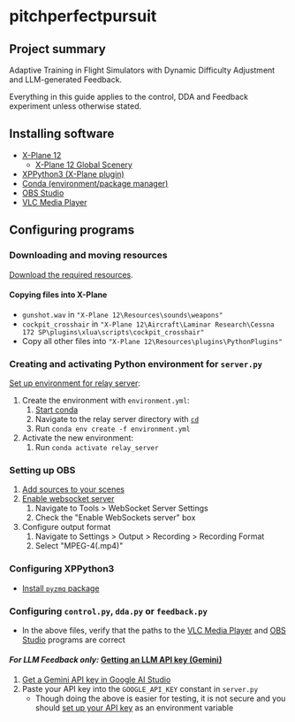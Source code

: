﻿# pitchperfectpursuit

## Project summary

Adaptive Training in Flight Simulators with Dynamic Difficulty Adjustment and LLM-generated Feedback.

Everything in this guide applies to the control, DDA and Feedback experiment unless otherwise stated.

## Installing software

- [X-Plane 12](https://store.steampowered.com/app/2014780/XPlane_12/)
	- [X-Plane 12 Global Scenery](https://store.steampowered.com/dlc/2014780/XPlane_12/)
- [XPPython3 (X-Plane plugin)](https://xppython3.readthedocs.io/en/latest/)
- [Conda (environment/package manager)](https://www.anaconda.com/docs/getting-started/miniconda/install "Installing Miniconda")
- [OBS Studio](https://obsproject.com/download)
- [VLC Media Player](https://www.videolan.org/vlc/index.html)

## Configuring programs

### Downloading and moving resources

[Download the required resources](https://docs.github.com/en/repositories/working-with-files/using-files/downloading-source-code-archives#downloading-source-code-archives-from-the-repository-view).

#### Copying files into X-Plane

- `gunshot.wav` in `"X-Plane 12\Resources\sounds\weapons"`
- `cockpit_crosshair` in `"X-Plane 12\Aircraft\Laminar Research\Cessna 172 SP\plugins\xlua\scripts\cockpit_crosshair"`
- Copy all other files into `"X-Plane 12\Resources\plugins\PythonPlugins"`

### Creating and activating Python environment for `server.py`

[Set up environment for relay server](https://docs.conda.io/projects/conda/en/latest/user-guide/tasks/manage-environments.html#creating-an-environment-from-an-environment-yml-file "creating environment from environment.yml file"):
1. Create the environment with `environment.yml`:
	1. [Start conda](https://docs.conda.io/projects/conda/en/stable/user-guide/getting-started.html#starting-conda)
	2. Navigate to the relay server directory with [`cd`](https://learn.microsoft.com/en-us/windows-server/administration/windows-commands/cd)
	3. Run `conda env create -f environment.yml`
2. Activate the new environment:
	1. Run `conda activate relay_server`

### Setting up OBS

1. [Add sources to your scenes](https://obsproject.com/kb/quick-start-guide)
2. [Enable websocket server](https://obsproject.com/kb/remote-control-guide)
	1. Navigate to Tools > WebSocket Server Settings
	2. Check the "Enable WebSockets server" box
 3. Configure output format
    1. Navigate to Settings > Output > Recording > Recording Format
    2. Select "MPEG-4(.mp4)"

### Configuring XPPython3

- [Install `pyzmq` package](https://xppython3.readthedocs.io/en/latest/usage/pip.html)

### Configuring `control.py`, `dda.py` or `feedback.py`

- In the above files, verify that the paths to the [VLC Media Player](https://www.google.com/search?q=path+to+vlc+media+player) and [OBS Studio](https://www.google.com/search?q=path+to+obs+studio) programs are correct

#### *For LLM Feedback only:* [Getting an LLM API key (Gemini)](https://ai.google.dev/gemini-api/docs/api-key)

1. [Get a Gemini API key in Google AI Studio](https://aistudio.google.com/app/apikey)
2. Paste your API key into the `GOOGLE_API_KEY` constant in `server.py`
	- Though doing the above is easier for testing, it is not secure and you should [set up your API key](https://ai.google.dev/gemini-api/docs/api-key#set-up-api-key) as an environment variable
